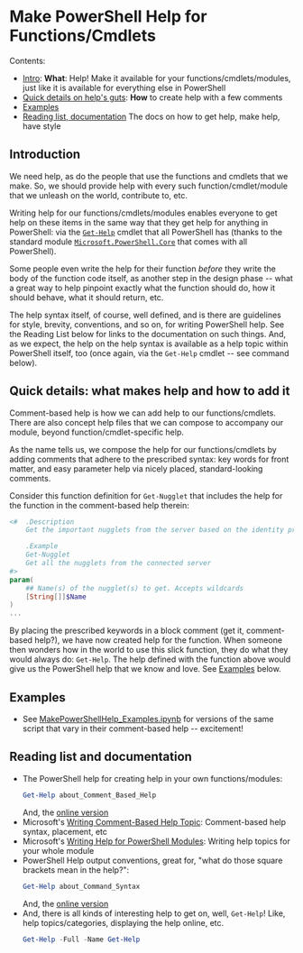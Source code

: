 # Make PowerShell Help for Functions/Cmdlets
Contents:
- [Intro](#Introduction):  **What**: Help! Make it available for your functions/cmdlets/modules, just like it is available for everything else in PowerShell
- [Quick details on help's guts](#quick-details-what-makes-help-and-how-to-add-it): **How** to create help with a few comments
- [Examples](#Examples)
- [Reading list, documentation](#Reading-list-and-documentation) The docs on how to get help, make help, have style

## Introduction
We need help, as do the people that use the functions and cmdlets that we make.  So, we should provide help with every such function/cmdlet/module that we unleash on the world, contribute to, etc.

Writing help for our functions/cmdlets/modules enables everyone to get help on these items in the same way that they get help for anything in PowerShell:  via the [`Get-Help`](https://docs.microsoft.com/en-us/powershell/module/microsoft.powershell.core/Get-Help) cmdlet that all PowerShell has (thanks to the standard module [`Microsoft.PowerShell.Core`](https://docs.microsoft.com/en-us/powershell/module/microsoft.powershell.core) that comes with all PowerShell).

Some people even write the help for their function _before_ they write the body of the function code itself, as another step in the design phase -- what a great way to help pinpoint exactly what the function should do, how it should behave, what it should return, etc.

The help syntax itself, of course, well defined, and is there are guidelines for style, brevity, conventions, and so on, for writing PowerShell help.  See the Reading List below for links to the documentation on such things. And, as we expect, the help on the help syntax is available as a help topic within PowerShell itself, too (once again, via the `Get-Help` cmdlet -- see command below).

## Quick details: what makes help and how to add it
Comment-based help is how we can add help to our functions/cmdlets. There are also concept help files that we can compose to accompany our module, beyond function/cmdlet-specific help.

As the name tells us, we compose the help for our functions/cmdlets by adding comments that adhere to the prescribed syntax:  key words for front matter, and easy parameter help via nicely placed, standard-looking comments.

Consider this function definition for `Get-Nugglet` that includes the help for the function in the comment-based help therein:
```PowerShell
<#  .Description
    Get the important nugglets from the server based on the identity provided (nugglet name, or all)

    .Example
    Get-Nugglet
    Get all the nugglets from the connected server
#>
param(
    ## Name(s) of the nugglet(s) to get. Accepts wildcards
    [String[]]$Name
)
...
```
By placing the prescribed keywords in a block comment (get it, comment-based help?), we have now created help for the function. When someone then wonders how in the world to use this slick function, they do what they would always do:  `Get-Help`.  The help defined with the function above would give us the PowerShell help that we know and love. See [Examples](#Examples) below.

## Examples
- See [MakePowerShellHelp_Examples.ipynb](./MakePowerShellHelp_Examples.ipynb) for versions of the same script that vary in their comment-based help -- excitement!

## Reading list and documentation
- The PowerShell help for creating help in your own functions/modules:
    ```PowerShell
    Get-Help about_Comment_Based_Help
    ```
    And, the [online version](https://docs.microsoft.com/en-us/powershell/module/microsoft.powershell.core/about/about_comment_based_help)
- Microsoft's [Writing Comment-Based Help Topic](https://docs.microsoft.com/en-us/powershell/scripting/developer/help/writing-comment-based-help-topics): Comment-based help syntax, placement, etc
- Microsoft's  [Writing Help for PowerShell Modules](https://docs.microsoft.com/en-us/powershell/scripting/developer/help/writing-help-for-windows-powershell-modules): Writing help topics for your whole module
- PowerShell Help output conventions, great for, "what do those square brackets mean in the help?":
    ```PowerShell
    Get-Help about_Command_Syntax
    ```
    And, the [online version](https://docs.microsoft.com/en-us/powershell/module/microsoft.powershell.core/about/about_command_syntax)
- And, there is all kinds of interesting help to get on, well, `Get-Help`! Like, help topics/categories, displaying the help online, etc.
    ```PowerShell
    Get-Help -Full -Name Get-Help
    ```
